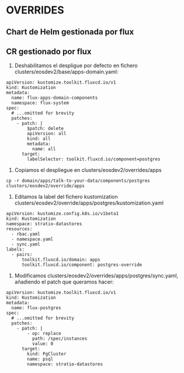 # OVERRIDES

## Chart de Helm gestionada por flux

## CR gestionado por flux

1. Deshabilitamos el despligue por defecto en fichero clusters/eosdev2/base/apps-domain.yaml:

```
apiVersion: kustomize.toolkit.fluxcd.io/v1
kind: Kustomization
metadata:
  name: flux-apps-domain-components
  namespace: flux-system
spec:
  # ...omitted for brevity
  patches:
    - patch: |
        $patch: delete
        apiVersion: all
        kind: all
        metadata:
          name: all
      target:
        labelSelector: toolkit.fluxcd.io/component=postgres
```

1. Copiamos el despliegue en clusters/eosdev2/overrides/apps

```
cp -r domain/apps/talk-to-your-data/components/postgres clusters/eosdev2/override/apps
```

1. Editamos la label del fichero kustomization clusters/eosdev2/override/apps/postgres/kustomization.yaml

```
apiVersion: kustomize.config.k8s.io/v1beta1
kind: Kustomization
namespace: stratio-datastores
resources:
  - rbac.yaml
  - namespace.yaml
  - sync.yaml
labels:
  - pairs:
      toolkit.fluxcd.io/domain: apps
      toolkit.fluxcd.io/component: postgres-override
```

1. Modificamos clusters/eosdev2/overrides/apps/postgres/sync.yaml, añadiendo el patch que queramos hacer:

```
apiVersion: kustomize.toolkit.fluxcd.io/v1
kind: Kustomization
metadata:
  name: flux-postgres
spec:
  # ...omitted for brevity
  patches:
    - patch: |
        - op: replace
          path: /spec/instances
          value: 0
      target:
        kind: PgCluster
        name: psql
        namespace: stratio-datastores
```

